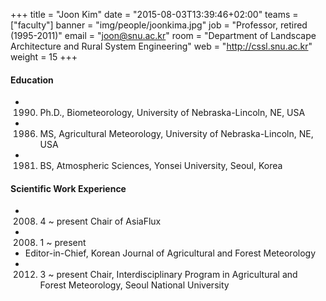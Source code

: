 +++
title = "Joon Kim"
date = "2015-08-03T13:39:46+02:00"
teams = ["faculty"]
banner = "img/people/joonkima.jpg"
job = "Professor, retired (1995-2011)"
email = "joon@snu.ac.kr"
room = "Department of Landscape Architecture and Rural System Engineering"
web = "http://cssl.snu.ac.kr"
weight = 15
+++

#### Education
+ 1990. Ph.D., Biometeorology, University of Nebraska-Lincoln, NE, USA
+ 1986. MS, Agricultural Meteorology, University of Nebraska-Lincoln, NE, USA
+ 1981. BS, Atmospheric Sciences, Yonsei University, Seoul, Korea

#### Scientific Work Experience
+ 2008. 4 ~ present	Chair of AsiaFlux
+ 2008. 1 ~ present
+ Editor-in-Chief, Korean Journal of Agricultural and Forest Meteorology    
+ 2012. 3 ~ present	Chair, Interdisciplinary Program in Agricultural and Forest Meteorology, Seoul National University
